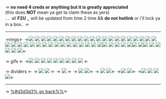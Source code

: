 -> **no need 4 creds or anything but it is greatly appreciated**  
(this does **NOT** mean ya get ta claim these as yers)  
．．all **F2U** ,, will be updated from time 2 time  &&
 **do not hotlink** or i'll lock ya in a box．<-


***

->imgs<-
->![](https://files.catbox.moe/qz2d3o.png) ![](https://files.catbox.moe/a0wson.jpeg) ![](https://files.catbox.moe/vsszrn.png) ![](https://files.catbox.moe/g7fg0l.png) ![](https://files.catbox.moe/kks92t.jpeg) ![](https://files.catbox.moe/9pn85i.png) ![](https://files.catbox.moe/tvg53q.jpeg) ![](https://files.catbox.moe/5402tc.png) ![](https://files.catbox.moe/ndhz8m.png) ![](https://files.catbox.moe/tv29il.png) ![](https://files.catbox.moe/lelqge.png) ![](https://files.catbox.moe/f99bk9.jpeg) ![](https://files.catbox.moe/n396ih.png) ![](https://files.catbox.moe/1ja0ri.png) ![](https://files.catbox.moe/rcz852.png) ![](https://files.catbox.moe/zwh09y.png) ![](https://files.catbox.moe/axnjbv.png) ![](https://files.catbox.moe/f468ww.png) ![](https://files.catbox.moe/r4wjhp.png) ![](https://files.catbox.moe/63grkc.png) ![](https://files.catbox.moe/c38o61.png) ![](https://files.catbox.moe/pj1kb3.png) ![](https://files.catbox.moe/q8k8fr.png) ![](https://files.catbox.moe/rsjrib.png) ![](https://files.catbox.moe/fnypyz.png) ![](https://files.catbox.moe/fa6l6l.jpeg) ![](https://files.catbox.moe/mpcpep.jpeg) ![](https://files.catbox.moe/gp68ae.png) ![](https://files.catbox.moe/k7s6ry.jpeg) ![](https://files.catbox.moe/nwbg1m.jpeg) ![](https://files.catbox.moe/ujhika.jpeg) ![](https://files.catbox.moe/so94mw.jpeg) ![](https://files.catbox.moe/lytru0.jpeg) ![](https://files.catbox.moe/xlb5wc.png) ![](https://files.catbox.moe/kal72g.png) ![](https://files.catbox.moe/90vlc6.png) ![](https://files.catbox.moe/wxynci.png)![](https://files.catbox.moe/4u1aui.png) ![](https://files.catbox.moe/4ngn1b.png) ![](https://files.catbox.moe/gnpkyx.png) ![](https://files.catbox.moe/rotjk5.png) ![](https://files.catbox.moe/7izd69.png)![](https://files.catbox.moe/fd2by0.png) ![](https://files.catbox.moe/23lp3v.png)![](https://files.catbox.moe/jb3ux2.png) ![](https://files.catbox.moe/9kefjv.png) ![](https://files.catbox.moe/jj5qap.png) ![](https://files.catbox.moe/t6qtz5.png) ![](https://files.catbox.moe/kiz75b.png) ![](https://files.catbox.moe/jqudj9.png)<-

-> gifs <-
->![](https://files.catbox.moe/xlzx4q.gif) ![](https://files.catbox.moe/e3643n.gif) ![](https://files.catbox.moe/umq7lp.gif) ![](https://files.catbox.moe/ocxenv.gif) ![](https://files.catbox.moe/o8kvnb.gif) ![](https://files.catbox.moe/om7y7v.gif) ![](https://files.catbox.moe/m3ndyu.gif) ![](https://files.catbox.moe/vp9v10.gif) ![](https://files.catbox.moe/e2cdko.gif) <-

-> dividers <-
-> ![](https://files.catbox.moe/eskchh.jpeg)
![](https://files.catbox.moe/7sqvo9.jpeg) <-
-> ![](https://files.catbox.moe/stpzhe.jpeg) <-
-> ![](https://files.catbox.moe/bdxb41.jpeg) 
![](https://files.catbox.moe/938vrf.jpeg)<-
-> ![](https://files.catbox.moe/obga3u.jpeg)
![](https://files.catbox.moe/mze0g6.jpeg)<-
->![](https://files.catbox.moe/wlkg2m.png)
![](https://files.catbox.moe/64kwdm.png)<-
->![](https://files.catbox.moe/i3tipa.png)
![](https://files.catbox.moe/8bosai.png)
![](https://files.catbox.moe/4crjam.png)
![](https://files.catbox.moe/09q9hk.png)<-
***
-> [%#d3d3d3% go back%%](https://rentry.co/rococo)<-